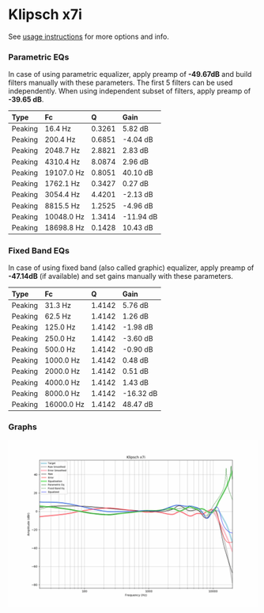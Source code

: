 # Klipsch x7i
See [usage instructions](https://github.com/jaakkopasanen/AutoEq#usage) for more options and info.

### Parametric EQs
In case of using parametric equalizer, apply preamp of **-49.67dB** and build filters manually
with these parameters. The first 5 filters can be used independently.
When using independent subset of filters, apply preamp of **-39.65 dB**.

| Type    | Fc         |      Q | Gain      |
|:--------|:-----------|:-------|:----------|
| Peaking | 16.4 Hz    | 0.3261 | 5.82 dB   |
| Peaking | 200.4 Hz   | 0.6851 | -4.04 dB  |
| Peaking | 2048.7 Hz  | 2.8821 | 2.83 dB   |
| Peaking | 4310.4 Hz  | 8.0874 | 2.96 dB   |
| Peaking | 19107.0 Hz | 0.8051 | 40.10 dB  |
| Peaking | 1762.1 Hz  | 0.3427 | 0.27 dB   |
| Peaking | 3054.4 Hz  | 4.4201 | -2.13 dB  |
| Peaking | 8815.5 Hz  | 1.2525 | -4.96 dB  |
| Peaking | 10048.0 Hz | 1.3414 | -11.94 dB |
| Peaking | 18698.8 Hz | 0.1428 | 10.43 dB  |

### Fixed Band EQs
In case of using fixed band (also called graphic) equalizer, apply preamp of **-47.14dB**
(if available) and set gains manually with these parameters.

| Type    | Fc         |      Q | Gain      |
|:--------|:-----------|:-------|:----------|
| Peaking | 31.3 Hz    | 1.4142 | 5.76 dB   |
| Peaking | 62.5 Hz    | 1.4142 | 1.26 dB   |
| Peaking | 125.0 Hz   | 1.4142 | -1.98 dB  |
| Peaking | 250.0 Hz   | 1.4142 | -3.60 dB  |
| Peaking | 500.0 Hz   | 1.4142 | -0.90 dB  |
| Peaking | 1000.0 Hz  | 1.4142 | 0.48 dB   |
| Peaking | 2000.0 Hz  | 1.4142 | 0.51 dB   |
| Peaking | 4000.0 Hz  | 1.4142 | 1.43 dB   |
| Peaking | 8000.0 Hz  | 1.4142 | -16.32 dB |
| Peaking | 16000.0 Hz | 1.4142 | 48.47 dB  |

### Graphs
![](./Klipsch%20x7i.png)